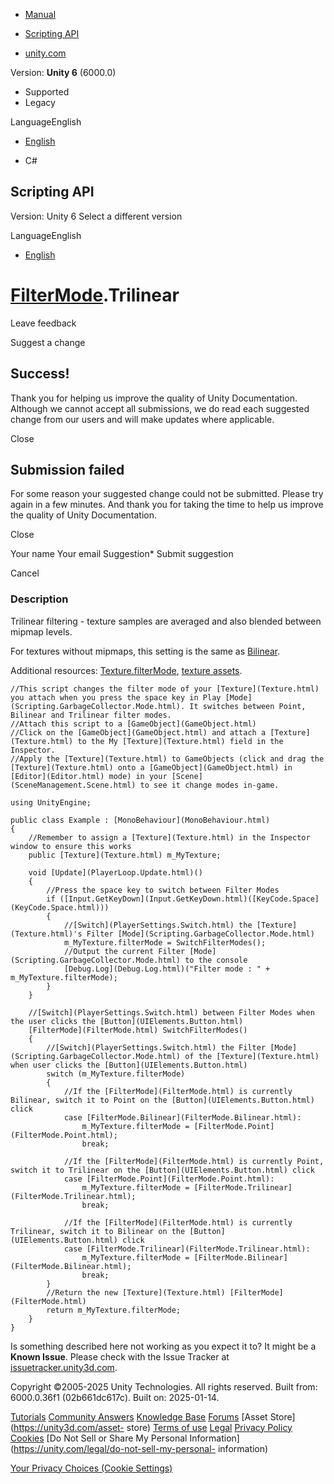 [ ]()

  * [Manual](../Manual/index.html)
  * [Scripting API](../ScriptReference/index.html)

  * [unity.com](https://unity.com/)

Version: **Unity 6** (6000.0)

  * Supported
  * Legacy

LanguageEnglish

  * [English]()

  * C#

[ ](https://docs.unity3d.com)

## Scripting API

Version: Unity 6 Select a different version

LanguageEnglish

  * [English]()

#  [FilterMode](FilterMode.html).Trilinear

Leave feedback

Suggest a change

## Success!

Thank you for helping us improve the quality of Unity Documentation. Although
we cannot accept all submissions, we do read each suggested change from our
users and will make updates where applicable.

Close

## Submission failed

For some reason your suggested change could not be submitted. Please <a>try
again</a> in a few minutes. And thank you for taking the time to help us
improve the quality of Unity Documentation.

Close

Your name Your email Suggestion* Submit suggestion

Cancel

[ ]()

### Description

Trilinear filtering - texture samples are averaged and also blended between
mipmap levels.

For textures without mipmaps, this setting is the same as
[Bilinear](FilterMode.Bilinear.html).  
  
Additional resources: [Texture.filterMode](Texture-filterMode.html), [texture
assets](../Manual/Textures.html).

    
    
    //This script changes the filter mode of your [Texture](Texture.html) you attach when you press the space key in Play [Mode](Scripting.GarbageCollector.Mode.html). It switches between Point, Bilinear and Trilinear filter modes.
    //Attach this script to a [GameObject](GameObject.html)
    //Click on the [GameObject](GameObject.html) and attach a [Texture](Texture.html) to the My [Texture](Texture.html) field in the Inspector.
    //Apply the [Texture](Texture.html) to GameObjects (click and drag the [Texture](Texture.html) onto a [GameObject](GameObject.html) in [Editor](Editor.html) mode) in your [Scene](SceneManagement.Scene.html) to see it change modes in-game.  
      
    using UnityEngine;  
      
    public class Example : [MonoBehaviour](MonoBehaviour.html)
    {
        //Remember to assign a [Texture](Texture.html) in the Inspector window to ensure this works
        public [Texture](Texture.html) m_MyTexture;  
      
        void [Update](PlayerLoop.Update.html)()
        {
            //Press the space key to switch between Filter Modes
            if ([Input.GetKeyDown](Input.GetKeyDown.html)([KeyCode.Space](KeyCode.Space.html)))
            {
                //[Switch](PlayerSettings.Switch.html) the [Texture](Texture.html)'s Filter [Mode](Scripting.GarbageCollector.Mode.html)
                m_MyTexture.filterMode = SwitchFilterModes();
                //Output the current Filter [Mode](Scripting.GarbageCollector.Mode.html) to the console
                [Debug.Log](Debug.Log.html)("Filter mode : " + m_MyTexture.filterMode);
            }
        }  
      
        //[Switch](PlayerSettings.Switch.html) between Filter Modes when the user clicks the [Button](UIElements.Button.html)
        [FilterMode](FilterMode.html) SwitchFilterModes()
        {
            //[Switch](PlayerSettings.Switch.html) the Filter [Mode](Scripting.GarbageCollector.Mode.html) of the [Texture](Texture.html) when user clicks the [Button](UIElements.Button.html)
            switch (m_MyTexture.filterMode)
            {
                //If the [FilterMode](FilterMode.html) is currently Bilinear, switch it to Point on the [Button](UIElements.Button.html) click
                case [FilterMode.Bilinear](FilterMode.Bilinear.html):
                    m_MyTexture.filterMode = [FilterMode.Point](FilterMode.Point.html);
                    break;  
      
                //If the [FilterMode](FilterMode.html) is currently Point, switch it to Trilinear on the [Button](UIElements.Button.html) click
                case [FilterMode.Point](FilterMode.Point.html):
                    m_MyTexture.filterMode = [FilterMode.Trilinear](FilterMode.Trilinear.html);
                    break;  
      
                //If the [FilterMode](FilterMode.html) is currently Trilinear, switch it to Bilinear on the [Button](UIElements.Button.html) click
                case [FilterMode.Trilinear](FilterMode.Trilinear.html):
                    m_MyTexture.filterMode = [FilterMode.Bilinear](FilterMode.Bilinear.html);
                    break;
            }
            //Return the new [Texture](Texture.html) [FilterMode](FilterMode.html)
            return m_MyTexture.filterMode;
        }
    }
    

Is something described here not working as you expect it to? It might be a
**Known Issue**. Please check with the Issue Tracker at
[issuetracker.unity3d.com](https://issuetracker.unity3d.com).

Copyright ©2005-2025 Unity Technologies. All rights reserved. Built from:
6000.0.36f1 (02b661dc617c). Built on: 2025-01-14.

[Tutorials](https://unity3d.com/learn) [Community
Answers](https://answers.unity3d.com) [Knowledge
Base](https://support.unity3d.com/hc/en-us)
[Forums](https://forum.unity3d.com) [Asset Store](https://unity3d.com/asset-
store) [Terms of use](https://docs.unity3d.com/Manual/TermsOfUse.html)
[Legal](https://unity.com/legal) [Privacy
Policy](https://unity.com/legal/privacy-policy)
[Cookies](https://unity.com/legal/cookie-policy) [Do Not Sell or Share My
Personal Information](https://unity.com/legal/do-not-sell-my-personal-
information)

[Your Privacy Choices (Cookie Settings)](javascript:void\(0\);)

